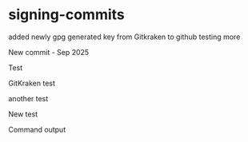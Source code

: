 # signing-commits

added newly gpg generated key from Gitkraken to github 
testing more 

New commit - Sep 2025 

Test

GitKraken test

another test

New test

Command output